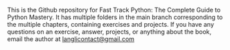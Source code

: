 This is the Github repository for Fast Track Python: The Complete Guide to Python Mastery. It has multiple folders in the main branch corresponding to the multiple chapters, containing exercises and projects. 
If you have any questions on an exercise, answer, projects, or anything about the book, email the author at langlicontact@gmail.com
